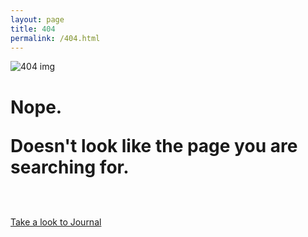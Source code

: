 ```yaml
---
layout: page
title: 404
permalink: /404.html
---
```


<img src="http://payload399.cargocollective.com/1/10/325579/10282917/404.jpg" alt="404 img">
<br>
<h1>
Nope.
<p>Doesn't look like the page you are searching for.</h1></p>
<br>
<br>
<a href="http://fabriziogoglia.com//journal/" class="button">Take a look to Journal</a>

